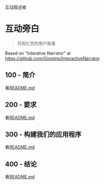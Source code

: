 互动叙述者

# 互动旁白

> 可视化您的用户故事

Based on "Interative Narrator" at <https://github.com/Gionimo/InteractiveNarrator>

## 100 - 简介

看[README.md](./100/README.md)

## 200 - 要求

看[README.md](./200/README.md)

## 300 - 构建我们的应用程序

看[README.md](./300/README.md)

## 400 - 结论

看[README.md](./400/README.md)
